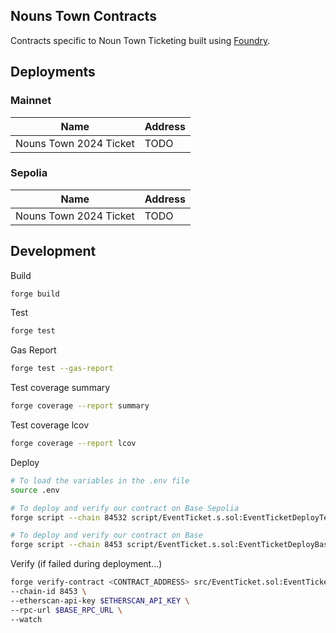 ## Nouns Town Contracts 

Contracts specific to Noun Town Ticketing built using [Foundry](https://book.getfoundry.sh). 

## Deployments

### Mainnet

| Name                   | Address |
| ---------------------- | ------- |
| Nouns Town 2024 Ticket | TODO    |

### Sepolia

| Name                   | Address |
| ---------------------- | ------- |
| Nouns Town 2024 Ticket | TODO    |

## Development

Build
```bash
forge build
```

Test
```bash
forge test
```

Gas Report
```bash
forge test --gas-report
```

Test coverage summary
```bash
forge coverage --report summary
```

Test coverage lcov
```bash
forge coverage --report lcov
```

Deploy
```bash
# To load the variables in the .env file
source .env

# To deploy and verify our contract on Base Sepolia
forge script --chain 84532 script/EventTicket.s.sol:EventTicketDeployTestnet --rpc-url $BASE_SEPOLIA_RPC_URL --broadcast --verify -vvvv

# To deploy and verify our contract on Base
forge script --chain 8453 script/EventTicket.s.sol:EventTicketDeployBase --rpc-url $BASE_RPC_URL --etherscan-api-key $ETHERSCAN_API_KEY --broadcast --verify -vvvv
```

Verify (if failed during deployment...)
```bash
forge verify-contract <CONTRACT_ADDRESS> src/EventTicket.sol:EventTicket \
--chain-id 8453 \
--etherscan-api-key $ETHERSCAN_API_KEY \
--rpc-url $BASE_RPC_URL \
--watch
```
